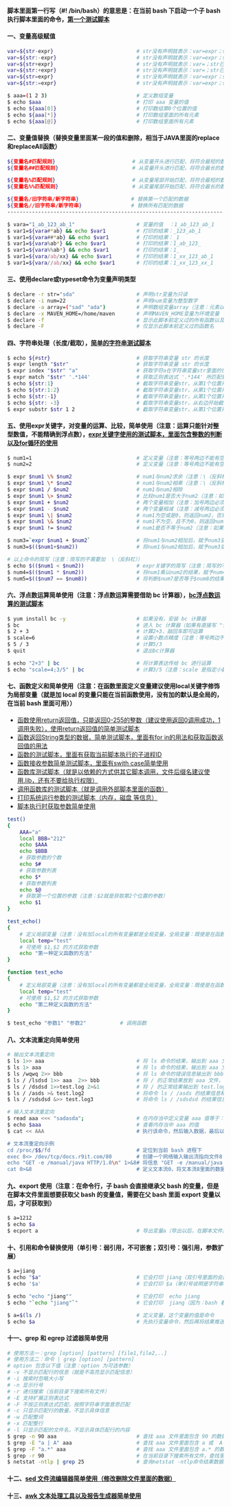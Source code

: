 #### 脚本里面第一行写（#! /bin/bash）的意思是：在当前 bash 下启动一个子 bash 执行脚本里面的命令，[第一个测试脚本](https://github.com/firechiang/linux-test/tree/master/sh/bash-test.sh)
#### 一、变量高级赋值
```bash
var=${str-expr}                           # str没有声明就表示：var=expr；str已声明但没有值就表示：var=；str已声明且有值就表示：var=$str
var=${str:-expr}                          # str没有声明就表示：var=expr；str已声明但没有值就表示：var=expr；str已声明且有值就表示：var=$str
var=${str+expr}                           # str没有声明就表示：var=；str已声明但没有值就表示：var=expr；str已声明且有值就表示：var=expr
var=${str:+expr}                          # str没有声明就表示：var=；str已声明但没有值就表示：var=；str已声明且有值就表示：var=expr
var=${str=expr}                           # str没有声明就表示：var=expr；str已声明但没有值就表示：var=；str已声明且有值就表示：var=$str
var=${str:=expr}                          # str没有声明就表示：var=expr；str已声明但没有值就表示：var=expr；str已声明且有值就表示：var=$str

$ aaa=(1 2 3)                             # 定义数组变量
$ echo $aaa                               # 打印 aaa 变量的值
$ echo ${aaa[0]}                          # 打印数组第0个位置的值
$ echo ${aaa[*]}                          # 打印数组里面的所有元素
$ echo ${aaa[@]}                          # 打印数组里面所有元素
```

#### 二、变量值替换（替换变量里面某一段的值和删除，相当于JAVA里面的replace和replaceAll函数）
```bash
${变量名#匹配规则}                         # 从变量开头进行匹配，将符合最短的数据删除
${变量名##匹配规则}                        # 从变量开头进行匹配，将符合最长的数据删除

${变量名%匹配规则}                         # 从变量尾部开始匹配，将符合最短的数据删除
${变量名%%匹配规则}                        # 从变量尾部开始匹配，将符合最长的数据删除

${变量名/旧字符串/新字符串}                 # 替换第一个匹配的数据
${变量名//旧字符串/新字符串}                # 替换所有匹配的数据
----------------------------------------------------------------------

$ vara="1_ab_123_ab_1"                    # 变量的值  ：1_ab_123_ab_1
$ var1=${vara#*ab} && echo $var1          # 打印的结果：_123_ab_1
$ var1=${vara##*ab} && echo $var1         # 打印的结果：_1
$ var1=${vara%ab*} && echo $var1          # 打印的结果：1_ab_123_
$ var1=${vara%%ab*} && echo $var1         # 打印的结果：1_
$ var1=${vara/ab/xx} && echo $var1        # 打印的结果：1_xx_123_ab_1
$ var1=${vara//ab/xx} && echo $var1       # 打印的结果：1_xx_123_xx_1
```

#### 三、使用declare或typeset命令为变量声明类型
```bash
$ declare -r str="sda"                    # 声明str变量为只读
$ declare -i num=22                       # 声明num变量为整型数字
$ declare -a array=("sad" "ada")          # 声明数组变量array（注意：元素以空格分隔）
$ declare -x MAVEN_HOME=/home/maven       # 声明MAVEN_HOME变量为环境变量
$ declare -f                              # 显示此脚本前定义过的所有函数以及内容
$ declare -F                              # 仅显示此脚本前定义过的函数名
```

#### 四、字符串处理（长度/截取），[简单的字符串测试脚本](https://github.com/firechiang/linux-test/tree/master/sh/str_example.sh)
```bash
$ echo ${#str}                            # 获取字符串变量 str 的长度
$ expr length "$str"                      # 获取字符串变量 str 的长度
$ expr index "$str" "a"                   # 获取字符a在字符串变量str里面的位置（注意：这个只能查找单个字符）
$ expr match "$str" '.*144'               # 获取正则表达式 '.*144' 所匹配到的字符在字符串变量str里所占的长度
$ echo ${str:1}                           # 截取字符串变量str，从第1个位置开始截一直截到最后（注意：字符串从0开始计算）
$ echo ${str:1:2}                         # 截取字符串变量str，从第1个位置开始，截到第2个位置（注意：字符串从0开始计算）
$ echo ${str:-1}                          # 截取字符串变量str，从第1个位置开始，截到第2个位置（注意：字符串从0开始计算）
$ echo ${str: -3}                         # 截取字符串变量str，从右边开始截，截取3位（注意：-3和冒号之间是有空格的）
$ expr substr $str 1 2                    # 截取字符串变量str，从第1个位置开始，截到第2个位置（注意：字符串从1开始计算）
```

#### 五、使用expr关键字，对变量的运算、比较，简单使用（注意：运算只能针对整型数值，不能精确到浮点数），[expr关键字使用的测试脚本，里面包含整数的判断以及for循环的使用](https://github.com/firechiang/linux-test/tree/master/sh/sum_example.sh)
```bash
$ num1=1                                  # 定义变量（注意：等号两边不能有空格）
$ num2=2                                  # 定义变量（注意：等号两边不能有空格）

$ expr $num1 \% $num2                     # num1与num2求余（注意：\（反斜杠） 表示转义）
$ expr $num1 \* $num2                     # num1与num2相乘（注意：\（反斜杠） 表示转义）
$ expr $num1 / $num2                      # num1与num2相除
$ expr $num1 \> $num2                     # 比较num1是否大于num2（注意：如果比较为真直接返回 1，为假 返回 0但不会输出。 \（反斜杠） 表示转义） 
$ expr $num1 + $num2                      # 两个变量相加（注意：加号两边必须有空格）
$ expr $num1 - $num2                      # 两个变量相减（注意：减号两边必须有空格）
$ expr $num1 \| $num2                     # num1为空或是0，则返回num2，否则返回 num1（注意： \（反斜杠） 表示转义）
$ expr $num1 \& $num2                     # num1不为空，且不为0，则返回num1，否则返回 0（注意： \（反斜杠） 表示转义）
$ expr $num1 != $num2                     # num1是否不等于num2（注意：如果比较为真直接返回 1，为假 返回 0但不会输出。 \（反斜杠） 表示转义）

$ num3=`expr $num1 + $num2`               # 将num1与num2相加后，赋予num3变量 （注意：等号两边不能有空格，加号两边必须有空格）
$ num3=$(($num1+$num2))                   # 将num1与num2相加后，赋予num3变量

# 以上命令的简写（注意：简写的不需要加  \（反斜杠））
$ echo $(($num1 < $num2))                 # expr关键字的简写（注意：简写的不需要加  \（反斜杠））
$ num4=$(($num1 * $num2))                 # 将num1乘以num2的结果，赋予num4
$ num5=$(($num7 == $num8))                # 将判断$num7是否等于$num8的结果赋予num5（注意：简写的方式，判断相等要用2个等号）
```

#### 六、浮点数运算简单使用（注意：浮点数运算需要借助 bc 计算器），[bc浮点数运算的测试脚本](https://github.com/firechiang/linux-test/tree/master/sh/bc_example.sh)
```bash
$ yum install bc -y                       # 如果没有，安装 bc 计算器
$ bc                                      # 进入 bc 计算器（如果有直接写 "计算表达式" 即可运算）
$ 2 + 3                                   # 计算2+3，敲回车即可运算
$ scale=6                                 # 设置小数点精度（注意：等号两边不要加空格） 
$ 5 / 3                                   # 计算5/3
$ quit                                    # 退出bc计算器

$ echo "2+3" | bc                         # 将计算表达传给 bc 进行运算
$ echo "scale=4;3/5" | bc                 # 计算3/5（注意：scale 是指定小数点精度）
```

#### 七、函数定义和简单使用（注意：在函数里面定义变量建议使用local关键字修饰为局部变量（就是加 local 的变量只能在当前函数使用，没有加的默认是全局的，在当前 bash 里面可用））
 - [函数使用return返回值，只能返回0-255的整数（建议使用返回0调用成功，1调用失败），使用return返回值的简单测试脚本](https://github.com/firechiang/linux-test/tree/master/sh/function_example_2.sh)
 - [函数返回String类型的数据，简单测试脚本，里面有for in的用法和获取函数返回值的用法](https://github.com/firechiang/linux-test/tree/master/sh/function_example_3.sh)
 - [函数的测试脚本，里面有获取当前脚本执行的子进程ID](https://github.com/firechiang/linux-test/tree/master/sh/function_example.sh)
 - [函数接收参数简单测试脚本，里面有swith case简单使用](https://github.com/firechiang/linux-test/tree/master/sh/function_example_1.sh)
 - [函数库测试脚本（就是以依赖的方式供其它脚本调用，文件后缀名建议使用.lib，还有不要给执行权限）](https://github.com/firechiang/linux-test/tree/master/sh/base_function.lib)
 - [调用函数库的测试脚本（就是调用外部脚本里面的函数）](https://github.com/firechiang/linux-test/tree/master/sh/function_example_4.sh)
 - [打印系统运行参数的测试脚本（内存，磁盘 等信息）](https://github.com/firechiang/linux-test/tree/master/sh/function_example_5.sh)
 - [脚本执行时获取参数简单使用](https://github.com/firechiang/linux-test/tree/master/sh/param-test.sh)
```bash
test()
{
    AAA="a"
    local BBB="212"
    echo $AAA
    echo $BBB
    # 获取参数的个数
    echo $#        
    # 获取参数列表                         
    echo $*      
    # 获取参数列表                           
    echo $@
    # 获取第一个位置的参数（注意：$2就是获取第2个位置的参数）
    echo $1                          
}

test_echo()
{
    # 定义局部变量（注意：没有加local的所有变量都是全局变量，全局变量：既使是在函数外面也是可以使用的）
    local temp="test"
    # 可使用 $1,$2 的方式获取参数
    echo "第一种定义函数的方法"
}

function test_echo
{
    # 定义局部变量（注意：没有加local的所有变量都是全局变量，全局变量：既使是在函数外面也是可以使用的）
    local temp="test"
    # 可使用 $1,$2 的方式获取参数
    echo "第二种定义函数的方法"
}

$ test_echo "参数1" "参数2"           # 调用函数
```

#### 八、文本流重定向简单使用
```bash
# 输出文本流重定向
$ ls 1>> aaa                              # 将 ls 命令的结果，输出到 aaa 文件，1代表ls命令正常输出的数据，可以不写默认就是1（不会覆盖文件原有内容）  
$ ls 1> aaa                               # 将 ls 命令的结果，输出到 aaa 文件，1代表ls命令正常输出的数据，可以不写默认就是1（会覆盖文件所有内容）   
$ ls /wqwq 2>> bbb                        # 将 ls 命令的错误信息输出到 bbb 文件，2代表ls命令错误信息数据（不会覆盖文件原有内容）
$ ls / /lsdsd 1>> aaa  2>> bbb            # 将 / 的正常结果放到 aaa 文件，将 /lsdsd 错误信息放到 bbb 文件
$ ls / /dsdsd 1>>test.log 2>&1            # 将 / 的正常结果输出到 test.log 文件，将 /dsdsd 的错误信息输出到 1，而 1 又指向 test.log 文件，所以最后信息都会输出到test.log（&说明是文本流）
$ ls / /asds >& test.log2                 # 将命令 ls / /asds 的结果信息和错误信息都输出到 test.log2 文件（&说明是文本流，注意：这种写法只能覆盖文件，不能追加）
$ ls / /sdsdsd &>> test.log3              # 将命令 ls / /sdsdsd 的结果信息和错误信息都输出到 test.log3 文件（&说明是文本流，注意：这种写法可覆盖文件数据，也可追加数据）

# 输入文本流重定向
$ read aaa <<< "sadasda";                 # 在内存当中定义变量 aaa 值等于："sadasda"
$ echo $aaa                               # 查看内存当中 aaa 的值
$ cat << AAA                              # 执行该命令，然后输入数据，最后以 AAA 结束，最后的效果就是会输出 两个 AAA 之间的数据

# 文本流重定向示例
cd /proc/$$/fd                            # 定位到当前 bash 进程下
exec 8<> /dev/tcp/docs.r9it.com/80        # 创建一个网络输入输出流指向文件8
echo "GET -e /manual/java HTTP/1.0\n" 1>&8# 将信息 "GET -e /manual/java HTTP/1.0\n" 写入文件8，它会自动发起请求，返回的结果会写在文件8里面
cat 0>&8                                  # 定义文本流0，将文本流8里面的数据读取出来，放到0里面来，然后再显示出来
```

#### 九、export 使用（注意：在命令行，子 bash 会直接继承父 bash 的变量，但是在脚本文件里面想要获取父 bash 的变量值，需要在父 bash 里面 export 变量以后，才可获取到）
```bash
$ a=1212
$ echo $a
$ ecport a                                # 导出变量a（导出以后，在脚本文件里面就可以获取到变量a的值了了）
```

#### 十、引用和命令替换使用（单引号：弱引用，不可嵌套；双引号：强引用，参数扩展）
```bash
$ a=jiang
$ echo "$a"                               # 它会打印 jiang（双引号里面的会直接被当成命令来执行，但是不能包含花括号（就是{}））
$ echo '$a'                               # 它会打印 $a（单引号说明是字符串） 

$ echo "echo "jiang""                     # 它会打印  echo jiang
$ echo "`echo "jiang"`"                   # 它会打印  jiang（因为：bash 看到 ` 号，包起来的数据，会当成命令来预先执行，然后将结果推送回来，这个可以理解为命令替换）

$ a=$(ls /)                               # 定义变量，这个变量的值是命令
$ echo $a                                 # 先执行变量命令，然后再将结果推送回来，在打印出来
```

#### 十一、grep 和 egrep 过滤器简单使用
```bash
# 使用方法一：grep [option] [pattern] [file1,file2,..]
# 使用方法二：命令 | grep [option] [pattern] 
# option 包含以下值（注意：option 为可选参数）
# -v 不显示匹配行的信息（就是不高亮显示匹配信息）
# -i 搜索时忽略大小写
# -n 显示行号
# -r 递归搜索（当前目录下搜索所有文件）
# -E 支持扩展正则表达式
# -F 不按正则表达式匹配，按照字符串字面意思匹配
# -c 只显示匹配行的数量，不显示具体信息
# -w 匹配整词
# -x 匹配整行
# -l 只显示匹配的文件名，不显示具体匹配行的内容
$ grep -n 90 aaa                          # 查找 aaa 文件里面包含 90 的数据，并显示数据所在行号
$ grep -E "a | A" aaa                     # 查找 aaa 文件里面包含 a 或  A 的数据（因为 a | A 是扩展正则表达式，所以加了-E参数，也可以直接使用egrep）
$ grep -F "a.*" aaa                       # 查找 aaa 文件里面包含 a.* 的数据（因为 a.* 是正则表达式，但是我们要以字面意思匹配，所以加了-F 参数）
$ grep -r 90                              # 在当前目录下搜索所有文件，查找里面包含90的数据（注意：这个搜索结果里面会显示文件名）
$ netstat -ntlp | grep 25                 # 查询netstat -ntlp命令结果数据包含25的数据
```

#### 十二、[sed 文件流编辑器简单使用（修改删除文件里面的数据）](https://github.com/firechiang/linux-test/tree/master/docs/sed-simple-use.md)

#### 十三、[awk 文本处理工具以及报告生成器简单使用](https://github.com/firechiang/linux-test/tree/master/docs/awk-simple-use.md)
